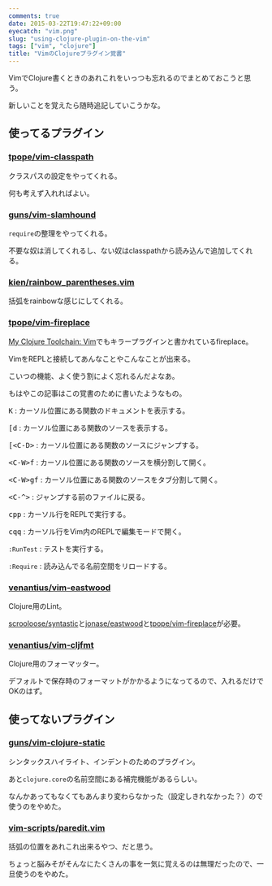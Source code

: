 ```yaml
---
comments: true
date: 2015-03-22T19:47:22+09:00
eyecatch: "vim.png"
slug: "using-clojure-plugin-on-the-vim"
tags: ["vim", "clojure"]
title: "VimのClojureプラグイン覚書"
---
```


VimでClojure書くときのあれこれをいっつも忘れるのでまとめておこうと思う。

新しいことを覚えたら随時追記していこうかな。

## 使ってるプラグイン

### [tpope/vim-classpath](https://github.com/tpope/vim-classpath)

クラスパスの設定をやってくれる。

何も考えず入れればよい。

### [guns/vim-slamhound](https://github.com/guns/vim-slamhound)

`require`の整理をやってくれる。

不要な奴は消してくれるし、ない奴はclasspathから読み込んで追加してくれる。

### [kien/rainbow_parentheses.vim](https://github.com/kien/rainbow_parentheses.vim)

括弧をrainbowな感じにしてくれる。

### [tpope/vim-fireplace](https://github.com/tpope/vim-fireplace)

[My Clojure Toolchain: Vim](http://blog.venanti.us/clojure-vim/)でもキラープラグインと書かれているfireplace。

VimをREPLと接続してあんなことやこんなことが出来る。

こいつの機能、よく使う割によく忘れるんだよなあ。

もはやこの記事はこの覚書のために書いたようなもの。

<kbd>K</kbd> : カーソル位置にある関数のドキュメントを表示する。

<kbd>\[d</kbd> : カーソル位置にある関数のソースを表示する。

<kbd>\[\<C-D\></kbd> : カーソル位置にある関数のソースにジャンプする。

<kbd>\<C-W\>f</kbd> : カーソル位置にある関数のソースを横分割して開く。

<kbd>\<C-W\>gf</kbd> : カーソル位置にある関数のソースをタブ分割して開く。

<kbd>\<C-^\></kbd> : ジャンプする前のファイルに戻る。

<kbd>cpp</kbd> : カーソル行をREPLで実行する。

<kbd>cqq</kbd> : カーソル行をVim内のREPLで編集モードで開く。

`:RunTest` : テストを実行する。

`:Require` : 読み込んでる名前空間をリロードする。

### [venantius/vim-eastwood](https://github.com/venantius/vim-eastwood)

Clojure用のLint。

[scrooloose/syntastic](https://github.com/scrooloose/syntastic)と[jonase/eastwood](https://github.com/jonase/eastwood)と[tpope/vim-fireplace](https://github.com/tpope/vim-fireplace)が必要。

### [venantius/vim-cljfmt](https://github.com/venantius/vim-cljfmt)

Clojure用のフォーマッター。

デフォルトで保存時のフォーマットがかかるようになってるので、入れるだけでOKのはず。

## 使ってないプラグイン

### [guns/vim-clojure-static](https://github.com/guns/vim-clojure-static)

シンタックスハイライト、インデントのためのプラグイン。

あと`clojure.core`の名前空間にある補完機能があるらしい。

なんかあってもなくてもあんまり変わらなかった（設定しきれなかった？）ので使うのをやめた。

### [vim-scripts/paredit.vim](https://github.com/vim-scripts/paredit.vim)

括弧の位置をあれこれ出来るやつ、だと思う。

ちょっと脳みそがそんなにたくさんの事を一気に覚えるのは無理だったので、一旦使うのをやめた。


